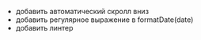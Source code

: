 

- добавить автоматический скролл вниз
- добавить регулярное выражение в formatDate(date)
- добавить линтер
